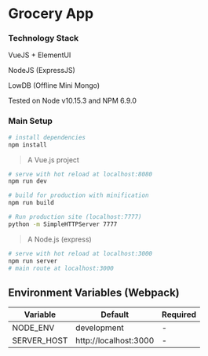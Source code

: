 # Grocery App

### Technology Stack
VueJS + ElementUI

NodeJS (ExpressJS)

LowDB (Offline Mini Mongo)

Tested on Node v10.15.3 and NPM 6.9.0

### Main Setup

``` bash
# install dependencies
npm install
```

> A Vue.js project

``` bash
# serve with hot reload at localhost:8080
npm run dev

# build for production with minification
npm run build

# Run production site (localhost:7777)
python -m SimpleHTTPServer 7777
```

> A Node.js (express)

``` bash
# serve with hot reload at localhost:3000
npm run server
# main route at localhost:3000
```



## Environment Variables (Webpack)


| Variable    | Default               | Required |
|-------------|-----------------------|----------|
| NODE_ENV    | development           | -        |
| SERVER_HOST | http://localhost:3000 | -        |


